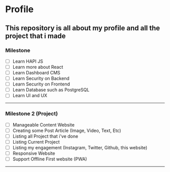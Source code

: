 # Profile
This repository is all about my profile and all the project that i made
---------------

### Milestone

- [ ] Learn HAPI JS
- [ ] Learn more about React
- [ ] Learn Dashboard CMS
- [ ] Learn Security on Backend
- [ ] Learn Security on Frontend
- [ ] Learn Database such as PostgreSQL
- [ ] Learn UI and UX

---------------

### Milestone 2 (Project)

- [ ] Manageable Content Website
- [ ] Creating some Post Article (Image, Video, Text, Etc)
- [ ] Listing all Project that i've done
- [ ] Listing Current Project
- [ ] Listing my engagement (Instagram, Twitter, Github, this website)
- [ ] Responsive Website
- [ ] Support Offline First website (PWA)

---------------
